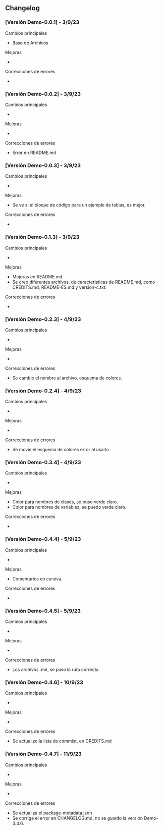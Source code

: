 ## Changelog
### [Versión Demo-0.0.1] - 3/9/23

Cambios principales

- Base de Archivos

Mejoras

-

Correcciones de errores

-

### [Versión Demo-0.0.2] - 3/9/23

Cambios principales

- 

Mejoras

-

Correcciones de errores

- Error en README.md

### [Versión Demo-0.0.3] - 3/9/23

Cambios principales

- 

Mejoras

- Se ve si el bloque de código para un ejemplo de tablas, es mejor.

Correcciones de errores

- 

### [Versión Demo-0.1.3] - 3/9/23

Cambios principales

- 

Mejoras

- Mejoras en README.md
- Se creo diferentes archivos, de caracteristicas de README.md, como CREDITS.md, README-ES.md y version-c.txt.

Correcciones de errores

- 

### [Versión Demo-0.2.3] - 4/9/23

Cambios principales

- 

Mejoras

- 

Correcciones de errores

- Se cambio el nombre al archivo, esquema de colores.

### [Versión Demo-0.2.4] - 4/9/23

Cambios principales

- 

Mejoras

- 

Correcciones de errores

- Se movie el esquema de colores error al usarlo.

### [Versión Demo-0.3.4] - 4/9/23

Cambios principales

- 

Mejoras

- Color para nombres de clases, se puso verde claro.
- Color para nombres de variables, se puedo verde claro.


Correcciones de errores

- 

### [Versión Demo-0.4.4] - 5/9/23

Cambios principales

- 

Mejoras

- Comentarios en cursiva.

Correcciones de errores

- 

### [Versión Demo-0.4.5] - 5/9/23

Cambios principales

- 

Mejoras

- 

Correcciones de errores

- Los archivos .md, se puso la ruta correcta.

### [Versión Demo-0.4.6] - 10/9/23

Cambios principales

- 

Mejoras

- 

Correcciones de errores

- Se actualizo la lista de commist, en CREDITS.md

### [Versión Demo-0.4.7] - 11/9/23

Cambios principales

- 

Mejoras

- 

Correcciones de errores

- Se actualiza el package-metadata.json
- Se corrige el error en CHANGELOG.md, no se guardo la versión Demo-0.4.6.
